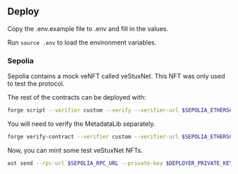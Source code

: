 ## Deploy

Copy the .env.example file to .env and fill in the values.

Run `source .env` to load the environment variables.

### Sepolia

Sepolia contains a mock veNFT called veStuxNet. This NFT was only used to test the protocol.

The rest of the contracts can be deployed with:

```bash
forge script --verifier custom --verify --verifier-url $SEPOLIA_ETHERSCAN_VERIFIER_URL --verifier-api-key $SEPOLIA_ETHERSCAN_API_KEY --broadcast --rpc-url $SEPOLIA_RPC_URL --chain 11155111 script/DeployStux.sol
```

You will need to verify the MetadataLib separately.

```bash
forge verify-contract --verifier custom --verifier-url $SEPOLIA_ETHERSCAN_VERIFIER_URL --verifier-api-key $SEPOLIA_ETHERSCAN_API_KEY --chain 11155111 $METADATA_LIB_ADDRESS src/metadata/MetadataLib.sol:MetadataLib
```

Now, you can mint some test veStuxNet NFTs.

```bash
ast send --rpc-url $SEPOLIA_RPC_URL --private-key $DEPLOYER_PRIVATE_KEY 0xe5F7e78122BB094d711d5f534070B61501Dd5EEC $(cast calldata "adminMint(address,uint256,int128,uint256)" $TO_ADDRESS 2 10000000000000000000 1772058221)
```
